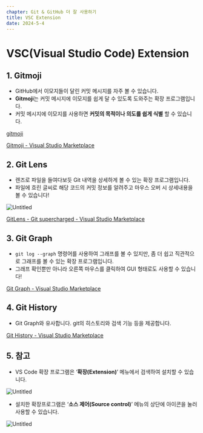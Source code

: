 ```yaml
---
chapter: Git & GitHub 더 잘 사용하기
title: VSC Extension
date: 2024-5-4
---
```


# VSC(Visual Studio Code) Extension

## 1. Gitmoji

- GitHub에서 이모지들이 달린 커밋 메시지를 자주 볼 수 있습니다.
- **Gitmoji**는 커밋 메시지에 이모지를 쉽게 달 수 있도록 도와주는 확장 프로그램입니다.
- 커밋 메시지에 이모지를 사용하면 **커밋의 목적이나 의도를 쉽게 식별** 할 수 있습니다.

[gitmoji](https://gitmoji.dev/)

[Gitmoji - Visual Studio Marketplace](https://marketplace.visualstudio.com/items?itemName=seatonjiang.gitmoji-vscode)

## 2. Git Lens

- 렌즈로 파일을 들여다보듯 Git 내역을 상세하게 볼 수 있는 확장 프로그램입니다.
- 파일에 흐린 글씨로 해당 코드의 커밋 정보를 알려주고 마우스 오버 시 상세내용을 볼 수 있습니다!

![Untitled](/images/github/chapter04-2/Untitled.png)

[GitLens - Git supercharged - Visual Studio Marketplace](https://marketplace.visualstudio.com/items?itemName=eamodio.gitlens)

## 3. Git Graph

- `git log --graph` 명령어를 사용하여 그래프를 볼 수 있지만, 좀 더 쉽고 직관적으로 그래프를 볼 수 있는 확장 프로그램입니다.
- 그래프 확인뿐만 아니라 오른쪽 마우스를 클릭하여 GUI 형태로도 사용할 수 있습니다!

[Git Graph - Visual Studio Marketplace](https://marketplace.visualstudio.com/items?itemName=mhutchie.git-graph)

## 4. Git History

- Git Graph와 유사합니다. git의 히스토리와 검색 기능 등을 제공합니다.

[Git History - Visual Studio Marketplace](https://marketplace.visualstudio.com/items?itemName=donjayamanne.githistory)

## 5. 참고

- VS Code 확장 프로그램은 ‘**확장(Extension)**’ 메뉴에서 검색하여 설치할 수 있습니다.

![Untitled](/images/github/chapter04-2/Untitled%201.png)

- 설치한 확장프로그램은 ‘**소스 제어(Source control)**’ 메뉴의 상단에 아이콘을 눌러 사용할 수 있습니다.

![Untitled](/images/github/chapter04-2/Untitled%202.png)
